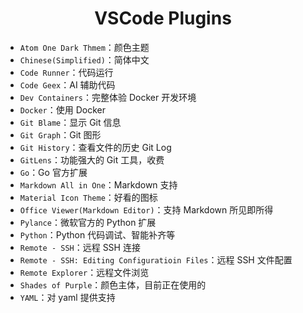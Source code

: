 <h1 align="center">VSCode Plugins</h1>

- `Atom One Dark Thmem`：颜色主题
- `Chinese(Simplified)`：简体中文
- `Code Runner`：代码运行
- `Code Geex`：AI 辅助代码
- `Dev Containers`：完整体验 Docker 开发环境
- `Docker`：使用 Docker
- `Git Blame`：显示 Git 信息
- `Git Graph`：Git 图形
- `Git History`：查看文件的历史 Git Log
- `GitLens`：功能强大的 Git 工具，收费
- `Go`：Go 官方扩展
- `Markdown All in One`：Markdown 支持
- `Material Icon Theme`：好看的图标
- `Office Viewer(Markdown Editor)`：支持 Markdown 所见即所得
- `Pylance`：微软官方的 Python 扩展
- `Python`：Python 代码调试、智能补齐等
- `Remote - SSH`：远程 SSH 连接
- `Remote - SSH: Editing Configuratioin Files`：远程 SSH 文件配置
- `Remote Explorer`：远程文件浏览
- `Shades of Purple`：颜色主体，目前正在使用的
- `YAML`：对 yaml 提供支持

